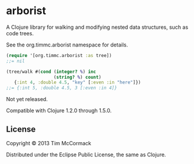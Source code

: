 # arborist

A Clojure library for walking and modifying nested data structures,
such as code trees.

See the org.timmc.arborist namespace for details.

```clojure
(require '[org.timmc.arborist :as tree])
;;= nil

(tree/walk #(cond (integer? %) inc
                  (string? %) count)
   {:int 4, :double 4.5, "key" [:even :in "here"]})
;;= {:int 5, :double 4.5, 3 [:even :in 4]}
```

Not yet released.

Compatible with Clojure 1.2.0 through 1.5.0.

## License

Copyright © 2013 Tim McCormack

Distributed under the Eclipse Public License, the same as Clojure.
